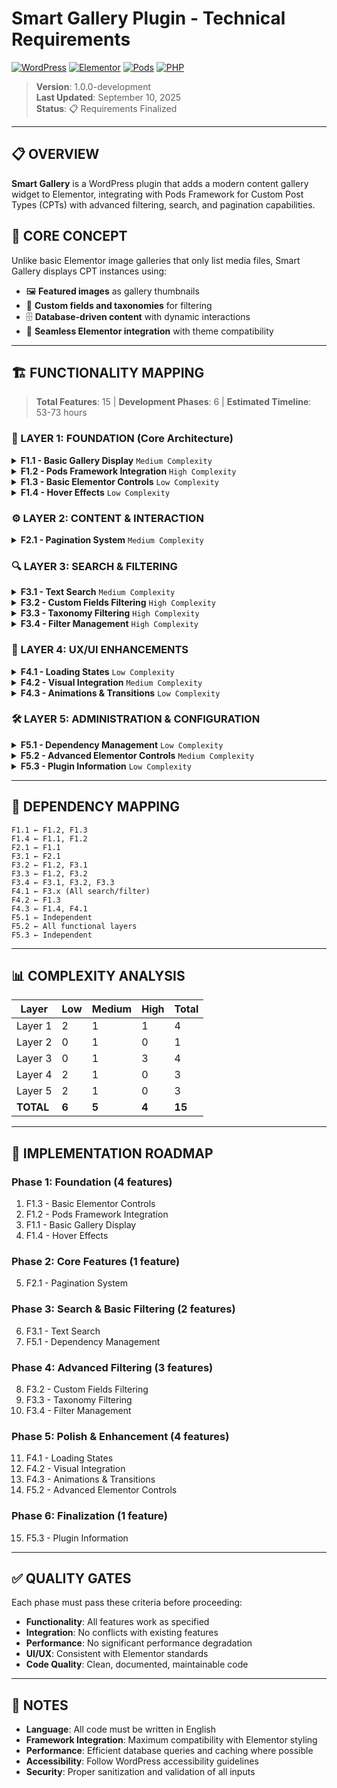 # Smart Gallery Plugin - Technical Requirements

[![WordPress](https://img.shields.io/badge/WordPress-5.0+-blue.svg)](https://wordpress.org)
[![Elementor](https://img.shields.io/badge/Elementor-3.0+-purple.svg)](https://elementor.com)
[![Pods](https://img.shields.io/badge/Pods-Framework-green.svg)](https://pods.io)
[![PHP](https://img.shields.io/badge/PHP-7.4+-blue.svg)](https://php.net)

> **Version**: 1.0.0-development  
> **Last Updated**: September 10, 2025  
> **Status**: 📋 Requirements Finalized

---

## 📋 OVERVIEW

**Smart Gallery** is a WordPress plugin that adds a modern content gallery widget to Elementor, integrating with Pods Framework for Custom Post Types (CPTs) with advanced filtering, search, and pagination capabilities.

## 🎯 CORE CONCEPT

Unlike basic Elementor image galleries that only list media files, Smart Gallery displays CPT instances using:

- 🖼️ **Featured images** as gallery thumbnails
- 🔧 **Custom fields and taxonomies** for filtering
- 🗄️ **Database-driven content** with dynamic interactions
- 🎨 **Seamless Elementor integration** with theme compatibility

---

## 🏗️ FUNCTIONALITY MAPPING

> **Total Features**: 15 | **Development Phases**: 6 | **Estimated Timeline**: 53-73 hours

### **🧱 LAYER 1: FOUNDATION (Core Architecture)**

<details>
<summary><strong>F1.1 - Basic Gallery Display</strong> <code>Medium Complexity</code></summary>

- **🎯 Description**: Display CPT instances in a responsive grid layout
- **📋 Requirements**:
  - Show featured image as main thumbnail
  - Grid layout with configurable columns
  - Responsive design (mobile/tablet/desktop)
  - Click to open CPT permalink in new tab
- **🔗 Dependencies**: Pods Framework integration
- **⏱️ Complexity**: Medium
- **📊 Estimated Time**: 4-6 hours

</details>

<details>
<summary><strong>F1.2 - Pods Framework Integration</strong> <code>High Complexity</code></summary>

- **🎯 Description**: Core integration with Pods CPTs and complete content display
- **📋 Requirements**:
  - Detect and list available CPTs from Pods
  - Access custom fields and taxonomies
  - Handle missing Pods scenarios gracefully
  - **Show Post Title control** - toggle title display on/off
  - **Show Post Description control** - toggle description display on/off
  - **Description Field control** (conditional - only when Show Description enabled):
    - Post Content (cropped) - truncated post content
    - Custom Field - use specified custom field value
  - **Description Length control** (conditional - only when Show Description enabled AND Post Content selected)
  - **Custom Field Name** (conditional - only when Show Description enabled AND Custom Field selected)
  - **"No results found" message** - configurable text when no posts match criteria
  - Complete content integration with gallery items
  - Graceful fallbacks for missing content
- **🔗 Dependencies**: Pods Framework plugin
- **⏱️ Complexity**: High
- **📊 Estimated Time**: 8-10 hours

</details>

<details>
<summary><strong>F1.3 - Basic Elementor Controls</strong> <code>Low Complexity</code></summary>

- **🎯 Description**: Essential widget configuration in Elementor
- **📋 Requirements**:
  - CPT selection dropdown
  - Posts per page setting
  - Basic layout controls (columns, spacing)
- **🔗 Dependencies**: Elementor Page Builder
- **⏱️ Complexity**: Low
- **📊 Estimated Time**: 2-4 hours

</details>

<details>
<summary><strong>F1.4 - Hover Effects</strong> <code>Low Complexity</code></summary>

- **🎯 Description**: Interactive hover states for gallery grid elements with reveal and zoom effects
- **📋 Requirements**:
  - **Enable Image Hover control** - toggle to activate/deactivate image hover effect
    - Standard zoom effect (scale 1.05x) on featured image when enabled
    - Smooth CSS transition (0.3s ease)
    - **Default: Enabled**
  - **Enable Content Hover control** - toggle to activate/deactivate content reveal effect  
    - Content area (title + description) **completely hidden by default** (translateY 100% + opacity 0)
    - On hover: content **slides up from bottom** with simultaneous fade-in effect
    - Dual CSS transitions: transform + opacity (0.3s ease each)
    - **Default: Enabled**
  - Both controls located in "Layout and Presentation Settings" section
  - **Behavior Logic**:
    - Content hover enabled: Content hidden initially, reveals on hover
    - Content hover disabled: Content always visible (static display)
    - Both disabled: Static gallery with always-visible content and no effects
  - Performance-optimized CSS animations with conditional classes
- **🔗 Dependencies**: F1.1 (Basic Gallery), F1.2 (Content Display)
- **⏱️ Complexity**: Low
- **📊 Estimated Time**: 2-3 hours

</details>

### **⚙️ LAYER 2: CONTENT & INTERACTION**

<details>
<summary><strong>F2.1 - Pagination System</strong> <code>Medium Complexity</code></summary>

- **🎯 Description**: Navigate through multiple pages of results
- **📋 Requirements**:
  - Standard pagination UI patterns  
    - Previous/Next buttons
    - Numbered page buttons
  - Configurable posts per page  
- **🔗 Dependencies**: F1.1 (Basic Gallery)
- **⏱️ Complexity**: Medium
- **📊 Estimated Time**: 3-4 hours

</details>

### **🔍 LAYER 3: SEARCH & FILTERING**

<details>
<summary><strong>F3.1 - Text Search</strong> <code>Medium Complexity</code></summary>

- **🎯 Description**: Search functionality within CPT content
- **📋 Requirements**:
  - Search input with magnifying glass icon (like MercadoLibre style)
  - Search in post title and content
  - Case-insensitive, trimmed input
  - Configurable placeholder text (default: "Search...")
  - Configurable position (top of sidebar OR top of gallery)
  - Clear search functionality
- **🔗 Dependencies**: F2.1 (Pagination)
- **⏱️ Complexity**: Medium
- **📊 Estimated Time**: 4-5 hours

</details>

<details>
<summary><strong>F3.2 - Custom Fields Filtering</strong> <code>High Complexity</code></summary>

- **🎯 Description**: Filter by CPT custom fields
- **📋 Requirements**:
  - Admin configurable field selection
  - Dynamic filter UI based on field types
  - Multiple field filtering (AND logic)
  - Filter reset functionality
- **🔗 Dependencies**: F1.2 (Pods Integration), F3.1 (Text Search)
- **⏱️ Complexity**: High
- **📊 Estimated Time**: 8-10 hours

</details>

<details>
<summary><strong>F3.3 - Taxonomy Filtering</strong> <code>High Complexity</code></summary>

- **🎯 Description**: Filter by CPT taxonomies
- **📋 Requirements**:
  - Admin configurable taxonomy selection
  - Checkbox-based filtering interface
  - Hierarchical taxonomy support (tree structure)
  - Parent/child selection logic (select parent = select all children)
  - Multiple taxonomy filtering
- **🔗 Dependencies**: F1.2 (Pods Integration), F3.2 (Custom Fields)
- **⏱️ Complexity**: High
- **📊 Estimated Time**: 8-10 hours

</details>

<details>
<summary><strong>F3.4 - Filter Management</strong> <code>High Complexity</code></summary>

- **🎯 Description**: Combined filter operations and controls
- **📋 Requirements**:
  - Clear all filters button (trash icon)
  - Dynamic filter value updates based on search results
  - Automatic pagination recalculation
  - Filter state persistence during interactions
- **🔗 Dependencies**: F3.1, F3.2, F3.3 (All filter types)
- **⏱️ Complexity**: High
- **📊 Estimated Time**: 6-8 hours

</details>

### **🎨 LAYER 4: UX/UI ENHANCEMENTS**

<details>
<summary><strong>F4.1 - Loading States</strong> <code>Low Complexity</code></summary>

- **🎯 Description**: Visual feedback during data operations
- **📋 Requirements**:
  - Overlay loading spinner covering entire widget
  - Prevent double-clicks and multiple requests
  - Smooth transitions in/out
- **🔗 Dependencies**: All search/filter functionality
- **⏱️ Complexity**: Low
- **📊 Estimated Time**: 3-4 hours

</details>

<details>
<summary><strong>F4.2 - Visual Integration</strong> <code>Medium Complexity</code></summary>

- **🎯 Description**: Seamless Elementor theme integration
- **📋 Requirements**:
  - Inherit Elementor colors and typography
  - Use Elementor's message/alert styles
  - Minimal custom CSS
  - Responsive design consistency
- **🔗 Dependencies**: F1.3 (Elementor Controls)
- **⏱️ Complexity**: Medium
- **📊 Estimated Time**: 4-6 hours

</details>

<details>
<summary><strong>F4.3 - Animations & Transitions</strong> <code>Low Complexity</code></summary>

- **🎯 Description**: Smooth user experience enhancements
- **📋 Requirements**:
  - Content loading transitions
  - Hover effect animations
  - Filter application feedback
  - Simple easing functions
- **🔗 Dependencies**: F1.4 (Hover Effects), F4.1 (Loading States)
- **⏱️ Complexity**: Low
- **📊 Estimated Time**: 3-4 hours

</details>

### **🛠️ LAYER 5: ADMINISTRATION & CONFIGURATION**

<details>
<summary><strong>F5.1 - Dependency Management</strong> <code>Low Complexity</code></summary>

- **🎯 Description**: Handle plugin dependencies gracefully
- **📋 Requirements**:
  - WordPress admin notices for missing dependencies
  - Elementor widget warnings for missing Pods
  - Graceful degradation when dependencies unavailable
- **🔗 Dependencies**: None (System level)
- **⏱️ Complexity**: Low
- **📊 Estimated Time**: 2-3 hours

</details>

<details>
<summary><strong>F5.2 - Advanced Elementor Controls</strong> <code>Medium Complexity</code></summary>

- **🎯 Description**: Complete widget configuration interface
- **📋 Requirements**:
  - All configuration options organized in sections
  - Dynamic controls (show/hide based on selections)
  - Validation and error handling
  - Preview updates in real-time
- **🔗 Dependencies**: All functional layers
- **⏱️ Complexity**: Medium
- **📊 Estimated Time**: 5-7 hours

</details>

<details>
<summary><strong>F5.3 - Plugin Information</strong> <code>Low Complexity</code></summary>

- **🎯 Description**: Plugin branding and information
- **📋 Requirements**:
  - Plugin info section in widget controls
  - Repository link for documentation
  - Version information
- **🔗 Dependencies**: None
- **⏱️ Complexity**: Low
- **📊 Estimated Time**: 1-2 hours

</details>

---

## 🔄 DEPENDENCY MAPPING

```
F1.1 ← F1.2, F1.3
F1.4 ← F1.1, F1.2
F2.1 ← F1.1
F3.1 ← F2.1
F3.2 ← F1.2, F3.1
F3.3 ← F1.2, F3.2
F3.4 ← F3.1, F3.2, F3.3
F4.1 ← F3.x (All search/filter)
F4.2 ← F1.3
F4.3 ← F1.4, F4.1
F5.1 ← Independent
F5.2 ← All functional layers
F5.3 ← Independent
```

---

## 📊 COMPLEXITY ANALYSIS

| Layer | Low | Medium | High | Total |
|-------|-----|--------|------|--------|
| Layer 1 | 2 | 1 | 1 | 4 |
| Layer 2 | 0 | 1 | 0 | 1 |
| Layer 3 | 0 | 1 | 3 | 4 |
| Layer 4 | 2 | 1 | 0 | 3 |
| Layer 5 | 2 | 1 | 0 | 3 |
| **TOTAL** | **6** | **5** | **4** | **15** |

---

## 🚀 IMPLEMENTATION ROADMAP

### **Phase 1: Foundation** (4 features)
1. F1.3 - Basic Elementor Controls
2. F1.2 - Pods Framework Integration  
3. F1.1 - Basic Gallery Display
4. F1.4 - Hover Effects

### **Phase 2: Core Features** (1 feature)
5. F2.1 - Pagination System

### **Phase 3: Search & Basic Filtering** (2 features)
6. F3.1 - Text Search
7. F5.1 - Dependency Management

### **Phase 4: Advanced Filtering** (3 features)
8. F3.2 - Custom Fields Filtering
9. F3.3 - Taxonomy Filtering  
10. F3.4 - Filter Management

### **Phase 5: Polish & Enhancement** (4 features)
11. F4.1 - Loading States
12. F4.2 - Visual Integration
13. F4.3 - Animations & Transitions
14. F5.2 - Advanced Elementor Controls

### **Phase 6: Finalization** (1 feature)
15. F5.3 - Plugin Information

---

## ✅ QUALITY GATES

Each phase must pass these criteria before proceeding:
- **Functionality**: All features work as specified
- **Integration**: No conflicts with existing features
- **Performance**: No significant performance degradation
- **UI/UX**: Consistent with Elementor standards
- **Code Quality**: Clean, documented, maintainable code

---

## 📝 NOTES

- **Language**: All code must be written in English
- **Framework Integration**: Maximum compatibility with Elementor styling
- **Performance**: Efficient database queries and caching where possible
- **Accessibility**: Follow WordPress accessibility guidelines
- **Security**: Proper sanitization and validation of all inputs
